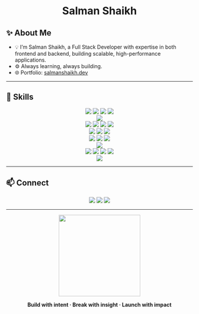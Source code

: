 <h1 align="center">Salman Shaikh</h1>

## ✨ About Me

- 💡 I’m Salman Shaikh, a Full Stack Developer with expertise in both frontend and backend, building scalable, high-performance applications.  
- ⚙️ Always learning, always building.
- 🌐 Portfolio: <a href="https://salmanshaikh.dev" target="_blank">salmanshaikh.dev</a>     

---

## 🧰 Skills

<p align="center">
  <!-- Core Web -->
  <img src="https://img.shields.io/badge/HTML5-E34F26?logo=html5&logoColor=fff&style=for-the-badge" />
  <img src="https://img.shields.io/badge/CSS3-1572B6?logo=css3&logoColor=fff&style=for-the-badge" />
  <img src="https://img.shields.io/badge/JavaScript-F7DF1E?logo=javascript&logoColor=000&style=for-the-badge" />
  <img src="https://img.shields.io/badge/TypeScript-3178C6?logo=typescript&logoColor=fff&style=for-the-badge" />
  <br />
  <!-- Languages -->
  <img src="https://img.shields.io/badge/Java-007396?logo=openjdk&logoColor=fff&style=for-the-badge" />
  <br />
  <!-- Frontend -->
  <img src="https://img.shields.io/badge/React-61DAFB?logo=react&logoColor=000&style=for-the-badge" />
  <img src="https://img.shields.io/badge/Next.js-000000?logo=next.js&logoColor=fff&style=for-the-badge" />
  <img src="https://img.shields.io/badge/Tailwind-06B6D4?logo=tailwindcss&logoColor=fff&style=for-the-badge" />
  <img src="https://img.shields.io/badge/Frontend-111111?logo=vercel&logoColor=fff&style=for-the-badge" />
  <br />
  <!-- Backend -->
  <img src="https://img.shields.io/badge/Node.js-339933?logo=node.js&logoColor=fff&style=for-the-badge" />
  <img src="https://img.shields.io/badge/Express.js-000000?logo=express&logoColor=fff&style=for-the-badge" />
  <img src="https://img.shields.io/badge/Backend-2E2E2E?logo=serverless&logoColor=fff&style=for-the-badge" />
  <br />
  <!-- Databases -->
  <img src="https://img.shields.io/badge/MongoDB-47A248?logo=mongodb&logoColor=fff&style=for-the-badge" />
  <img src="https://img.shields.io/badge/SQL-336791?logo=postgresql&logoColor=fff&style=for-the-badge" />
  <img src="https://img.shields.io/badge/Redis-DC382D?logo=redis&logoColor=fff&style=for-the-badge" />
  <br />
  <!-- Mobile -->
  <img src="https://img.shields.io/badge/React%20Native-61DAFB?logo=react&logoColor=000&style=for-the-badge" />
  <br />
  <!-- DevOps & Cloud -->
  <img src="https://img.shields.io/badge/Docker-2496ED?logo=docker&logoColor=fff&style=for-the-badge" />
  <img src="https://img.shields.io/badge/Linux-FCC624?logo=linux&logoColor=000&style=for-the-badge" />
  <img src="https://img.shields.io/badge/AWS-232F3E?logo=amazon-aws&logoColor=fff&style=for-the-badge" />
  <img src="https://img.shields.io/badge/DevOps-0A0A0A?logo=githubactions&logoColor=fff&style=for-the-badge" />
  <br />
  <!-- Specializations -->
  <img src="https://img.shields.io/badge/GenAI-7B61FF?logo=google-genai&logoColor=fff&style=for-the-badge" />
</p>

---

## 📫 Connect

<p align="center">
  <a href="mailto:dev.salmanshaikh18@gmail.com"><img src="https://img.shields.io/badge/Email-D14836?logo=gmail&logoColor=fff&style=for-the-badge"></a>
  <a href="https://linkedin.com/in/salmandev18" target="_blank"><img src="https://img.shields.io/badge/LinkedIn-0077B5?logo=linkedin&logoColor=fff&style=for-the-badge"></a>
  <a href="https://github.com/salmanshaikh18 target="_blank"><img src="https://img.shields.io/badge/GitHub-181717?logo=github&logoColor=fff&style=for-the-badge"></a>
</p>

---

<p align="center">
  <img src="https://media.giphy.com/media/26tn33aiTi1jkl6H6/giphy.gif" width="220" />
</p>

<p align="center">
  <b>Build with intent · Break with insight · Launch with impact</b>
</p>
